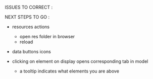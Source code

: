 ISSUES TO CORRECT : 

NEXT STEPS TO GO : 
- resources actions
    - open res folder in browser
    - reload

- data buttons icons

- clicking on element on display opens corresponding tab in model
    - a tooltip indicates what elements you are above
